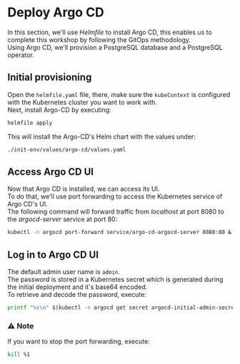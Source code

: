 # Deploy Argo CD

In this section, we'll use _Helmfile_ to install Argo CD, this enables us to complete this workshop by following the GitOps methodology.  
Using Argo CD, we'll provision a PostgreSQL database and a PostgreSQL operator.  

## Initial provisioning

Open the `helmfile.yaml` file, there, make sure the `kubeContext` is configured with the Kubernetes cluster you want to work with.  
Next, install Argo-CD by executing:

```sh
helmfile apply
```

This will install the Argo-CD's Helm chart with the values under:  

```sh
./init-env/values/argo-cd/values.yaml
```

## Access Argo CD UI

Now that Argo CD is installed, we can access its UI.  
To do that, we'll use port forwarding to access the Kubernetes service of Argo CD's UI.  
The following command will forward traffic from _localhost_ at port 8080 to the _argocd-server_ service at port 80:

```sh
kubectl -n argocd port-forward service/argo-cd-argocd-server 8080:80 &
```


## Log in to Argo CD UI

The default admin user name is `admin`.  
The password is stored in a Kubernetes secret which is generated during the initial deployment and it's base64 encoded.  
To retrieve and decode the password, execute:

```sh
printf "%s\n" $(kubectl -n argocd get secret argocd-initial-admin-secret -o jsonpath="{.data.password}" |base64 -d)
```

### :warning: Note

If you want to stop the port forwarding, execute:

```sh
kill %1
```
